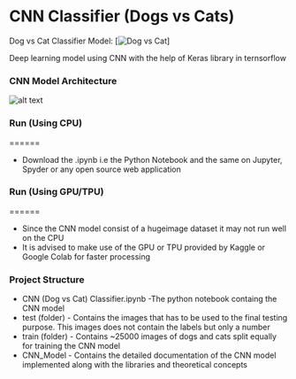 # CNN Classifier (Dogs vs Cats)

Dog vs Cat Classifier Model: 
[![Dog vs Cat](https://i.ibb.co/j583MQ7/dog-vs-cat.jpg)]

Deep learning model using CNN with the help of Keras library in ternsorflow

### CNN Model Architecture
 
![alt text](https://drive.google.com/file/d/1ovvOhnWYjd4acHVdK3F0iV3991k5nUYD/view?usp=sharing "Logo Title Text 1")


### Run (Using CPU)
======
- Download the .ipynb i.e the Python Notebook and the same on Jupyter, Spyder or any open source web application

### Run (Using GPU/TPU)
======
- Since the CNN model consist of a hugeimage dataset it may not run well on the CPU
- It is advised to make use of the GPU or TPU provided by Kaggle or Google Colab for faster processing

### Project Structure
- CNN (Dog vs Cat) Classifier.ipynb -The python notebook containg the CNN model 
- test (folder)  - Contains the images that has to be used to the final testing purpose. This images does not contain the labels but only a number 
- train (folder) - Contains ~25000 images of dogs and cats split equally for training the CNN model
- CNN_Model - Contains the detailed documentation of the CNN model implemented along with the libraries and theoretical concepts
